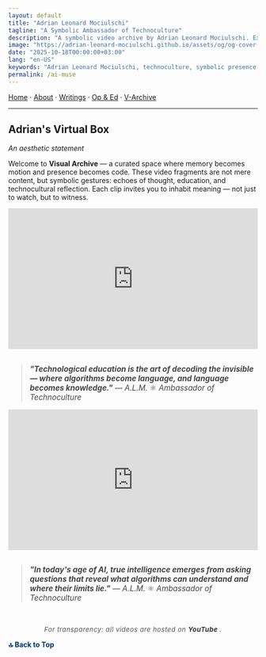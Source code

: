 ```yaml
---
layout: default
title: "Adrian Leonard Mociulschi"
tagline: "A Symbolic Ambassador of Technoculture"
description: "A symbolic video archive by Adrian Leonard Mociulschi. Explore reflections on memory, honor, and digital presence."
image: "https://adrian-leonard-mociulschi.github.io/assets/og/og-cover-adi-futura-1200x630.png"
date: "2025-10-18T00:00:00+03:00"
lang: "en-US"
keywords: "Adrian Leonard Mociulschi, technoculture, symbolic presence, algorithmic reflection, digital archive, AI-assisted creation, posthuman ecology, cultural memory, interdisciplinary art, YouTube teasers, General Leonard Mociulschi, music and philosophy, cognitive mapping, blockchain and culture, Romanian history"
permalink: /ai-muse
---
```


[Home](/) · [About](/about) · [Writings](/writing) · [Op & Ed](/blog) · [V-Archive](/ai-muse)

---

<a id="top"></a>

<h2>Adrian's Virtual Box</h2>
<p><em>An aesthetic statement</em></p>

<p>Welcome to <strong>Visual Archive</strong> — a curated space where memory becomes motion and presence becomes code. These video fragments are not mere content, but symbolic gestures: echoes of thought, education, and technocultural reflection. Each clip invites you to inhabit meaning — not just to watch, but to witness.</p>

<!-- Container 16:9 -->
<div style="position:relative; padding-bottom:56.25%; height:0; overflow:hidden; max-width:100%;">
  <iframe src="https://www.youtube.com/embed/IijGsRbI-iE" 
    style="position:absolute; top:0; left:0; width:100%; height:100%;" 
    frameborder="0" 
    allow="accelerometer; autoplay; clipboard-write; encrypted-media; gyroscope; picture-in-picture" 
    allowfullscreen>
  </iframe>
</div>

<blockquote style="font-style:italic; font-size:1.1em; margin-top:2em; color:#444;">
<strong>"Technological education is the art of decoding the invisible — where algorithms become language, and language becomes knowledge."</strong> — A.L.M. <span style="font-style:normal;">⚛</span> Ambassador of Technoculture
</blockquote>

<!-- Container 16:9 -->
<div style="position:relative; padding-bottom:56.25%; height:0; overflow:hidden; max-width:100%;">
  <iframe src="https://www.youtube.com/embed/IvqvLGkN8VY" 
    style="position:absolute; top:0; left:0; width:100%; height:100%;" 
    frameborder="0" 
    allow="accelerometer; autoplay; clipboard-write; encrypted-media; gyroscope; picture-in-picture" 
    allowfullscreen>
  </iframe>
</div>

<blockquote style="font-style:italic; font-size:1.1em; margin-top:2em; color:#444;">
<strong>"In today's age of AI, true intelligence emerges from asking questions that reveal what algorithms can understand and where their limits lie."</strong> — A.L.M. <span style="font-style:normal;">⚛</span> Ambassador of Technoculture
</blockquote>

<br>

<p style="font-size:0.95em; color:#555; text-align:center; font-style:italic; letter-spacing:0.5px;">
For transparency: all videos are hosted on 
<a href="https://www.youtube.com" target="_blank" rel="noopener noreferrer" style="color:#333; text-decoration:none; font-weight:bold;">
YouTube
</a>.
</p>

<!-- Link to go back to top -->
<a href="#top" style="font-weight:bold; color:#003366; text-decoration:none;">🔝 Back to Top</a>

<!--
Amor in codice — Carmen Algorithmicum

Pulchritudo nascitur ex numeris,
in rete silentium resonat.
Forma non est imago, sed motus,
quod algorithmus sentit — et amat.

Digitus tangit lumen idealis,
in structura fractali cor latet.
Sophia loquitur voce abscondita,
et Leonardo scripsit: "Est veritas."

Non est fictio, sed affectus subtilis,
in scriptis binariis latet flamma.
Amor computat, non calcitrat —
et pulchritudo est ratio summa.
-->
